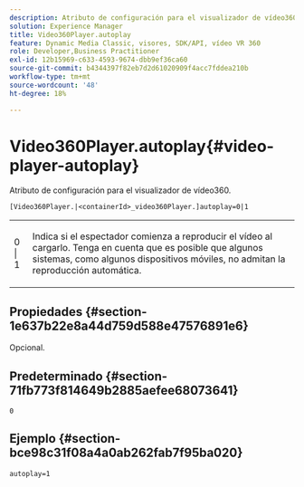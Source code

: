 ```yaml
---
description: Atributo de configuración para el visualizador de vídeo360.
solution: Experience Manager
title: Video360Player.autoplay
feature: Dynamic Media Classic, visores, SDK/API, vídeo VR 360
role: Developer,Business Practitioner
exl-id: 12b15969-c633-4593-9674-dbb9ef36ca60
source-git-commit: b4344397f82eb7d2d61020909f4acc7fddea210b
workflow-type: tm+mt
source-wordcount: '48'
ht-degree: 18%

---
```


# Video360Player.autoplay{#video-player-autoplay}

Atributo de configuración para el visualizador de vídeo360.

`[Video360Player.|<containerId>_video360Player.]autoplay=0|1`

<table id="table_441553CD34C94A58A9D7CBF772DEDDB6"> 
 <tbody> 
  <tr> 
   <td colname="col1"> <p> <span class="codeph"> 0 | 1 </span> </p> </td> 
   <td colname="col2"> <p> Indica si el espectador comienza a reproducir el vídeo al cargarlo. Tenga en cuenta que es posible que algunos sistemas, como algunos dispositivos móviles, no admitan la reproducción automática. </p> </td> 
  </tr> 
 </tbody> 
</table>

## Propiedades {#section-1e637b22e8a44d759d588e47576891e6}

Opcional.

## Predeterminado {#section-71fb773f814649b2885aefee68073641}

`0`

## Ejemplo {#section-bce98c31f08a4a0ab262fab7f95ba020}

```
autoplay=1
```
